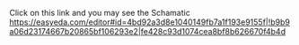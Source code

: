 Click on this link and you may see the Schamatic
https://easyeda.com/editor#id=4bd92a3d8e1040149fb7a1f193e9155f|!b9b9a06d23174667b20865bf106293e2|fe428c93d1074cea8bf8b626670f4b4d
